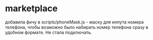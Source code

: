 # marketplace

добавила фичу в scripts/phoneMask.js - маску для инпута номера телефона, чтобы возможно было набирать номер телефона сразу в удобном формате. Не стала подключать. 